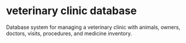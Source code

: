 # veterinary clinic database

Database system for managing a veterinary clinic with animals, owners, doctors, visits, procedures, and medicine inventory.


